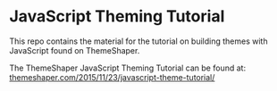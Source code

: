 JavaScript Theming Tutorial
===========================

This repo contains the material for the tutorial on building themes with JavaScript found on ThemeShaper.

The ThemeShaper JavaScript Theming Tutorial can be found at: [themeshaper.com/2015/11/23/javascript-theme-tutorial/](http://themeshaper.com/2015/11/23/javascript-theme-tutorial/)

